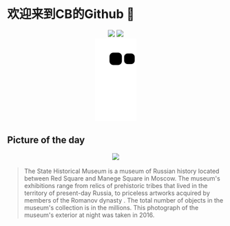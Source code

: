
# 欢迎来到CB的Github 👋

<div align="center">
  <img height="137px" src="https://github-readme-stats.vercel.app/api?username=SuperCB&show_icons=true&theme=radical" />
  <img height="137px" src="https://github-readme-stats.vercel.app/api/top-langs/?username=SuperCB&hide_title=true&hide_border=true&layout=compact&langs_count=6&text_color=000&icon_color=fff" />
</div>


<div align="center">
    <img src="./contribution-snake/github-contribution-grid-snake.svg" />
</div>



## Picture of the day
<div align="center">
  <img width=400px src="https://upload.wikimedia.org/wikipedia/commons/thumb/9/92/Museo_Estatal_de_Historia%2C_Mosc%C3%BA%2C_Rusia%2C_2016-10-03%2C_DD_49.jpg/675px-Museo_Estatal_de_Historia%2C_Mosc%C3%BA%2C_Rusia%2C_2016-10-03%2C_DD_49.jpg" />
</div>

>The  State Historical Museum  is a museum of  Russian history  located between  Red Square  and  Manege Square  in Moscow. The museum's exhibitions range from relics of prehistoric tribes that lived in the territory of present-day Russia, to priceless artworks acquired by members of the  Romanov dynasty . The total number of objects in the museum's collection is in the millions. This photograph of the museum's exterior at night was taken in 2016.


